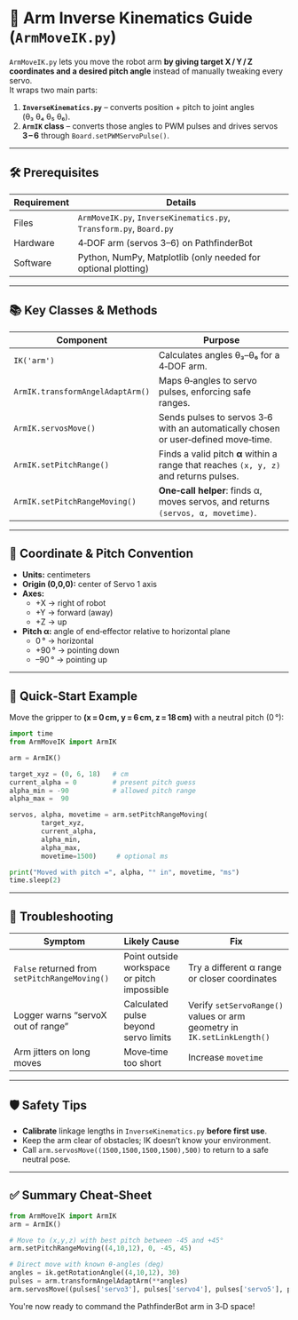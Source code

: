 
# 🦾 Arm Inverse Kinematics Guide (`ArmMoveIK.py`)

`ArmMoveIK.py` lets you move the robot arm **by giving target X / Y / Z coordinates and a desired pitch angle** instead of manually tweaking every servo.  
It wraps two main parts:

1. **`InverseKinematics.py`** – converts position + pitch to joint angles (θ₃ θ₄ θ₅ θ₆).  
2. **`ArmIK` class** – converts those angles to PWM pulses and drives servos **3 – 6** through `Board.setPWMServoPulse()`.

---

## 🛠️ Prerequisites

| Requirement | Details |
|-------------|---------|
| Files       | `ArmMoveIK.py`, `InverseKinematics.py`, `Transform.py`, `Board.py` |
| Hardware    | 4‑DOF arm (servos 3–6) on PathfinderBot |
| Software    | Python, NumPy, Matplotlib (only needed for optional plotting) |

---

## 📚 Key Classes & Methods

| Component | Purpose |
|-----------|---------|
| `IK('arm')` | Calculates angles θ₃–θ₆ for a 4‑DOF arm. |
| `ArmIK.transformAngelAdaptArm()` | Maps θ‑angles to servo pulses, enforcing safe ranges. |
| `ArmIK.servosMove()` | Sends pulses to servos 3‑6 with an automatically chosen or user‑defined move‑time. |
| `ArmIK.setPitchRange()` | Finds a valid pitch **α** within a range that reaches `(x, y, z)` and returns pulses. |
| `ArmIK.setPitchRangeMoving()` | **One‑call helper**: finds α, moves servos, and returns `(servos, α, movetime)`. |

---

## 🧮 Coordinate & Pitch Convention

* **Units:** centimeters  
* **Origin (0,0,0):** center of Servo 1 axis  
* **Axes:**  
  * +X → right of robot  
  * +Y → forward (away)  
  * +Z → up  
* **Pitch α:** angle of end‑effector relative to horizontal plane  
  * 0 ° → horizontal  
  * +90 ° → pointing down  
  * –90 ° → pointing up

---

## 🚀 Quick‑Start Example

Move the gripper to **(x = 0 cm, y = 6 cm, z = 18 cm)** with a neutral pitch (0 °):

```python
import time
from ArmMoveIK import ArmIK

arm = ArmIK()

target_xyz = (0, 6, 18)   # cm
current_alpha = 0         # present pitch guess
alpha_min = -90           # allowed pitch range
alpha_max =  90

servos, alpha, movetime = arm.setPitchRangeMoving(
        target_xyz,
        current_alpha,
        alpha_min,
        alpha_max,
        movetime=1500)     # optional ms

print("Moved with pitch =", alpha, "° in", movetime, "ms")
time.sleep(2)
```

---

## 🤔 Troubleshooting

| Symptom | Likely Cause | Fix |
|---------|--------------|-----|
| `False` returned from `setPitchRangeMoving()` | Point outside workspace or pitch impossible | Try a different α range or closer coordinates |
| Logger warns “servoX out of range” | Calculated pulse beyond servo limits | Verify `setServoRange()` values or arm geometry in `IK.setLinkLength()` |
| Arm jitters on long moves | Move‑time too short | Increase `movetime` |

---

## 🛡️ Safety Tips

- **Calibrate** linkage lengths in `InverseKinematics.py` **before first use**.  
- Keep the arm clear of obstacles; IK doesn’t know your environment.  
- Call `arm.servosMove((1500,1500,1500,1500),500)` to return to a safe neutral pose.

---

## ✅ Summary Cheat‑Sheet

```python
from ArmMoveIK import ArmIK
arm = ArmIK()

# Move to (x,y,z) with best pitch between -45 and +45°
arm.setPitchRangeMoving((4,10,12), 0, -45, 45)

# Direct move with known θ‑angles (deg)
angles = ik.getRotationAngle((4,10,12), 30)
pulses = arm.transformAngelAdaptArm(**angles)
arm.servosMove((pulses['servo3'], pulses['servo4'], pulses['servo5'], pulses['servo6']), 1000)
```

You're now ready to command the PathfinderBot arm in 3‑D space!
